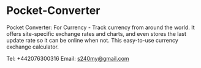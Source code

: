 # Pocket-Converter

Pocket Converter: For Currency - Track currency from around the world. It offers site-specific exchange rates and charts, and even stores the last update rate so it can be online when not. This easy-to-use currency exchange calculator.

Tel: +442076300316
Email: s240my@gmail.com
